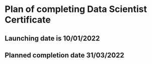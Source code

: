 # Plan of completing Data Scientist Certificate
## Launching date is 10/01/2022
## Planned completion date 31/03/2022
